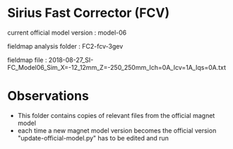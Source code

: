 Sirius Fast Corrector (FCV)
===========================

current official model version : model-06

fieldmap analysis folder       : FC2-fcv-3gev

fieldmap file                  : 2018-08-27_SI-FC_Model06_Sim_X=-12_12mm_Z=-250_250mm_Ich=0A_Icv=1A_Iqs=0A.txt


Observations
============

- This folder contains copies of relevant files from the official magnet model
- each time a new magnet model version becomes the official version "update-official-model.py" has to be edited and run
